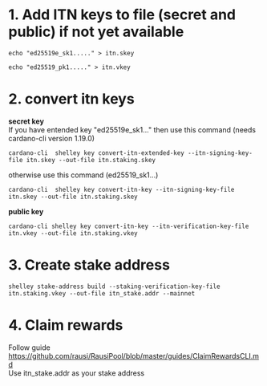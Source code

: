 # 1. Add ITN keys to file (secret and public) if not yet available
```
echo "ed25519e_sk1....." > itn.skey
```
```
echo "ed25519_pk1....." > itn.vkey
```
# 2. convert itn keys
**secret key**<br>
If you have entended key "ed25519e_sk1..." then use this command (needs cardano-cli version 1.19.0)
```
cardano-cli  shelley key convert-itn-extended-key --itn-signing-key-file itn.skey --out-file itn.staking.skey
```
otherwise use this command (ed25519_sk1...)
```
cardano-cli  shelley key convert-itn-key --itn-signing-key-file itn.skey --out-file itn.staking.skey
```
**public key**<br>
```
cardano-cli shelley key convert-itn-key --itn-verification-key-file itn.vkey --out-file itn.staking.vkey
```
# 3. Create stake address
```
shelley stake-address build --staking-verification-key-file itn.staking.vkey --out-file itn_stake.addr --mainnet
```
# 4. Claim rewards
Follow guide https://github.com/rausi/RausiPool/blob/master/guides/ClaimRewardsCLI.md <br>
Use itn_stake.addr as your stake address
